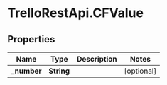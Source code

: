# TrelloRestApi.CFValue

## Properties

Name | Type | Description | Notes
------------ | ------------- | ------------- | -------------
**_number** | **String** |  | [optional] 


